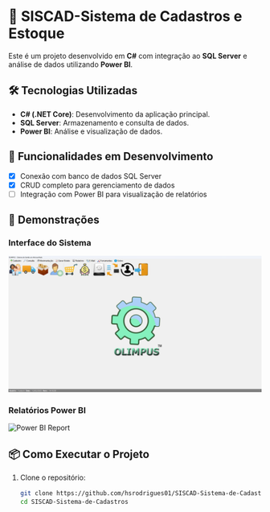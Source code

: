 # 🚀 SISCAD-Sistema de Cadastros e Estoque

Este é um projeto desenvolvido em **C#** com integração ao **SQL Server** e análise de dados utilizando **Power BI**.

## 🛠️ Tecnologias Utilizadas

- **C# (.NET Core)**: Desenvolvimento da aplicação principal.
- **SQL Server**: Armazenamento e consulta de dados.
- **Power BI**: Análise e visualização de dados.

## 🚧 Funcionalidades em Desenvolvimento

- [x] Conexão com banco de dados SQL Server
- [x] CRUD completo para gerenciamento de dados
- [ ] Integração com Power BI para visualização de relatórios

## 📸 Demonstrações

### Interface do Sistema
![Interface](./imagens/interface.png)

### Relatórios Power BI
![Power BI Report](./imagens/relatorio_powerbi.png)

## 📦 Como Executar o Projeto

1. Clone o repositório:

   ```bash
   git clone https://github.com/hsrodrigues01/SISCAD-Sistema-de-Cadastros.git
   cd SISCAD-Sistema-de-Cadastros
